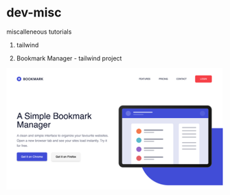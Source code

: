 # dev-misc

miscalleneous tutorials

1. tailwind


2. Bookmark Manager - tailwind project

![alt text](./readmeimgs/bookmark.png)
